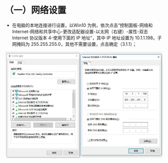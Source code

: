# （一）网络设置

* 在电脑的本地连接进行设置，以Win10 为例，依次点击“控制面板-网络和Internet-网络和共享中心-更改适配器设置-以太网（右键）-属性-双击Internet 协议版本 4-使用下面的 IP 地址”，其中 IP 地址设置为 10.1.1.198，子网掩码为 255.255.255.0，其他不需要设置，点击确定（3.1.1）；

![3.1.1](../.gitbook/assets/0.jpeg)
